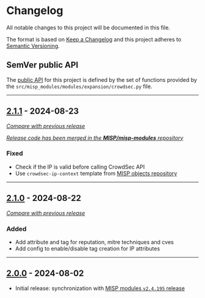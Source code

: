 # Changelog
All notable changes to this project will be documented in this file.

The format is based on [Keep a Changelog](https://keepachangelog.com/en/) and this project adheres to [Semantic Versioning](https://semver.org/spec/v2.0.0.html).

## SemVer public API

The [public API](https://semver.org/spec/v2.0.0.html#spec-item-1)  for this project is defined by the set of functions provided by the `src/misp_modules/modules/expansion/crowdsec.py` file.

---

## [2.1.1](https://github.com/crowdsecurity/cs-misp-module/releases/tag/v2.1.1) - 2024-08-23
[_Compare with previous release_](https://github.com/crowdsecurity/cs-misp-module/compare/v2.1.0...v2.1.1)

[_Release code has been merged in the **MISP/misp-modules** repository_](https://github.com/MISP/misp-modules/commit/a01aa157e514e6ee1c89e408b1802e27bd7a82c2)

### Fixed

- Check if the IP is valid before calling CrowdSec API
- Use `crowdsec-ip-context` template from [MISP objects repository](https://github.com/MISP/misp-objects/tree/main/objects/crowdsec-ip-context)

---


## [2.1.0](https://github.com/crowdsecurity/cs-misp-module/releases/tag/v2.1.0) - 2024-08-22
[_Compare with previous release_](https://github.com/crowdsecurity/cs-misp-module/compare/v2.0.0...v2.1.0)

### Added

- Add attribute and tag for reputation, mitre techniques and cves
- Add config to enable/disable tag creation for IP attributes

---

## [2.0.0](https://github.com/crowdsecurity/cs-misp-module/releases/tag/v2.0.0) - 2024-08-02

- Initial release: synchronization with [MISP modules `v2.4.195` release](https://github.com/MISP/misp-modules/releases/tag/v2.4.195)
